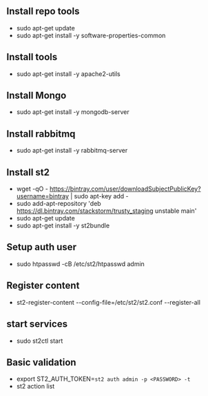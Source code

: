 ## Install repo tools
* sudo apt-get update
* sudo apt-get install -y software-properties-common

## Install tools
* sudo apt-get install -y apache2-utils

## Install Mongo
* sudo apt-get install -y mongodb-server

## Install rabbitmq
* sudo apt-get install -y rabbitmq-server

## Install st2
* wget -qO - https://bintray.com/user/downloadSubjectPublicKey?username=bintray | sudo apt-key add -
* sudo add-apt-repository 'deb https://dl.bintray.com/stackstorm/trusty_staging unstable main'
* sudo apt-get update
* sudo apt-get install -y st2bundle

## Setup auth user
* sudo htpasswd -cB /etc/st2/htpasswd admin

## Register content
* st2-register-content --config-file=/etc/st2/st2.conf --register-all

## start services
* sudo st2ctl start

## Basic validation
* export ST2_AUTH_TOKEN=`st2 auth admin -p <PASSWORD> -t`
* st2 action list
